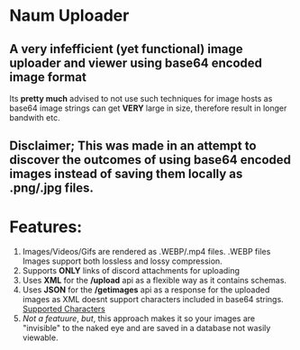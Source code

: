 # Naum Uploader

## A very infefficient (yet functional) image uploader and viewer using base64 encoded image format

Its **pretty much** advised to not use such techniques for image hosts as base64 image strings can get **VERY** large in size, therefore result in longer bandwith etc.


## Disclaimer; This was made in an attempt to discover the outcomes of using base64 encoded images instead of saving them locally as .png/.jpg files.

# Features:

1. Images/Videos/Gifs are rendered as .WEBP/.mp4 files. .WEBP files Images support both lossless and lossy compression. 
2. Supports **ONLY** links of discord attachments for uploading
3. Uses **XML** for the **/upload** api as a flexible way as it contains schemas.
4. Uses **JSON** for the **/getimages** api as a response for the uploaded images as XML doesnt support characters included in base64 strings. [Supported Characters](https://en.wikipedia.org/wiki/List_of_XML_and_HTML_character_entity_references)
5. *Not a featuure*, *but*, this approach makes it so your images are "invisible" to the naked eye and are saved in a database not wasily viewable.
